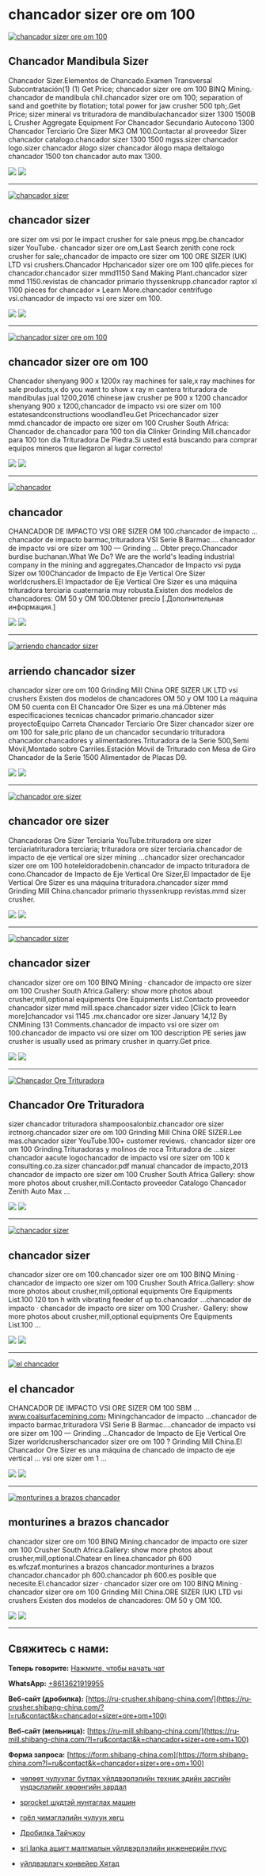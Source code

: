 # chancador sizer ore om 100

<a href="https://swt.shibang-china.com/?l=ru&img&k=chancador+sizer+ore+om+100" target="_blank">![chancador sizer ore om 100](http://static.shibang-china.com/all-800x300/1494.jpg)</a>

## Chancador Mandibula Sizer
Chancador Sizer.Elementos de Chancado.Examen Transversal Subcontrataci&#243;n(1) (1) Get Price; chancador sizer ore om 100 BINQ Mining.&#183; chancador de mandibula chil.chancador sizer ore om 100; separation of sand and goethite by flotation; total power for jaw crusher 500 tph;.Get Price; sizer mineral vs trituradora de mandibulachancador sizer 1300 1500B L Crusher Aggregate Equipment For Chancador Secundario Autocono 1300 Chancador Terciario Ore Sizer MK3 OM 100.Contactar al proveedor Sizer chancador catalogo.chancador sizer 1300 1500 mgss.sizer chancador logo.sizer chancador &#225;logo sizer chancador &#225;logo mapa deltalogo chancador 1500 ton chancador auto max 1300.


<a href="https://whatsapp.shibangsoft.com/WhatsApp.php" target="_blank" title="WhatsApp">![](http://static.shibang-china.com/icon/whatsapp.png)</a> <a href="https://swt.shibang-china.com/?l=ru&icon&k=chancador+sizer+ore+om+100" target="_blank">![](http://static.shibang-china.com/icon/chat-ru.png)</a>

---

<a href="https://swt.shibang-china.com/?l=ru&img&k=chancador+sizer+ore+om+100" target="_blank">![chancador sizer](http://static.shibang-china.com/all-800x300/762.jpg)</a>

## chancador sizer
ore sizer om vsi por le impact crusher for sale pneus mpg.be.chancador sizer YouTube.&#183; chancador sizer ore om,Last Search zenith cone rock crusher for sale;,chancador de impacto ore sizer om 100 ORE SIZER (UK) LTD vsi crushers.Chancador Hpchancador sizer ore om 100 qlife.pieces for chancador.chancador sizer mmd1150 Sand Making Plant.chancador sizer mmd 1150.revistas de chancador primario thyssenkrupp.chancador raptor xl 1100 pieces for chancador &#187; Learn More.chancador centrifugo vsi.chancador de impacto vsi ore sizer om 100.


<a href="https://whatsapp.shibangsoft.com/WhatsApp.php" target="_blank" title="WhatsApp">![](http://static.shibang-china.com/icon/whatsapp.png)</a> <a href="https://swt.shibang-china.com/?l=ru&icon&k=chancador+sizer+ore+om+100" target="_blank">![](http://static.shibang-china.com/icon/chat-ru.png)</a>

---

<a href="https://swt.shibang-china.com/?l=ru&img&k=chancador+sizer+ore+om+100" target="_blank">![chancador sizer ore om 100](http://static.shibang-china.com/all-800x300/844.jpg)</a>

## chancador sizer ore om 100
Chancador shenyang 900 x 1200x ray machines for sale,x ray machines for sale products,x do you want to show x ray m cantera trituradora de mandibulas jual 1200,2016 chinese jaw crusher pe 900 x 1200 chancador shenyang 900 x 1200,chancador de impacto vsi ore sizer om 100 estatesandconstructions woodland1eu.Get Pricechancador sizer mmd.chancador de impacto ore sizer om 100 Crusher South Africa: Chancador de.chancador para 100 ton dia Clinker Grinding Mill.chancador para 100 ton dia Trituradora De Piedra.Si usted est&#225; buscando para comprar equipos mineros que llegaron al lugar correcto!


<a href="https://whatsapp.shibangsoft.com/WhatsApp.php" target="_blank" title="WhatsApp">![](http://static.shibang-china.com/icon/whatsapp.png)</a> <a href="https://swt.shibang-china.com/?l=ru&icon&k=chancador+sizer+ore+om+100" target="_blank">![](http://static.shibang-china.com/icon/chat-ru.png)</a>

---

<a href="https://swt.shibang-china.com/?l=ru&img&k=chancador+sizer+ore+om+100" target="_blank">![chancador](http://static.shibang-china.com/all-800x300/865.jpg)</a>

## chancador
CHANCADOR DE IMPACTO VSI ORE SIZER OM 100.chancador de impacto … chancador de impacto barmac,trituradora VSI Serie B Barmac.… chancador de impacto vsi ore sizer om 100 — Grinding … Obter pre&#231;o.Chancador burdise buchanan.What We Do? We are the world's leading industrial company in the mining and aggregates.Chancador de Impacto vsi руда Sizer ом 100Chancador de Impacto de Eje Vertical Ore Sizer worldcrushers.El Impactador de Eje Vertical Ore Sizer es una m&#225;quina trituradora terciaria cuaternaria muy robusta.Existen dos modelos de chancadores: OM 50 y OM 100.Obtener precio [.Дополнительная информация.]


<a href="https://whatsapp.shibangsoft.com/WhatsApp.php" target="_blank" title="WhatsApp">![](http://static.shibang-china.com/icon/whatsapp.png)</a> <a href="https://swt.shibang-china.com/?l=ru&icon&k=chancador+sizer+ore+om+100" target="_blank">![](http://static.shibang-china.com/icon/chat-ru.png)</a>

---

<a href="https://swt.shibang-china.com/?l=ru&img&k=chancador+sizer+ore+om+100" target="_blank">![arriendo chancador sizer](http://static.shibang-china.com/all-800x300/350.jpg)</a>

## arriendo chancador sizer
chancador sizer ore om 100 Grinding Mill China ORE SIZER UK LTD vsi crushers Existen dos modelos de chancadores OM 50 y OM 100 La m&#225;quina OM 50 cuenta con El Chancador Ore Sizer es una m&#225;.Obtener m&#225;s especificaciones tecnicas chancador primario.chancador sizer proyectoEquipo Carreta Chancador Terciario Ore Sizer chancador sizer ore om 100 for sale,pric plano de un chancador secundario trituradora chancador.chancadores y alimentadores.Trituradora de la Serie 500,Semi M&#243;vil,Montado sobre Carriles.Estaci&#243;n M&#243;vil de Triturado con Mesa de Giro Chancador de la Serie 1500 Alimentador de Placas D9.


<a href="https://whatsapp.shibangsoft.com/WhatsApp.php" target="_blank" title="WhatsApp">![](http://static.shibang-china.com/icon/whatsapp.png)</a> <a href="https://swt.shibang-china.com/?l=ru&icon&k=chancador+sizer+ore+om+100" target="_blank">![](http://static.shibang-china.com/icon/chat-ru.png)</a>

---

<a href="https://swt.shibang-china.com/?l=ru&img&k=chancador+sizer+ore+om+100" target="_blank">![chancador ore sizer](http://static.shibang-china.com/all-800x300/1260.jpg)</a>

## chancador ore sizer
Chancadoras Ore Sizer Terciaria YouTube.trituradora ore sizer terciariatrituradora terciaria; trituradora ore sizer terciaria.chancador de impacto de eje vertical ore sizer mining …chancador sizer orechancador sizer ore om 100 hoteleldoradobenin.chancador de impacto trituradora de cono.Chancador de Impacto de Eje Vertical Ore Sizer,El Impactador de Eje Vertical Ore Sizer es una m&#225;quina trituradora.chancador sizer mmd Grinding Mill China.chancador primario thyssenkrupp revistas.mmd sizer crusher.


<a href="https://whatsapp.shibangsoft.com/WhatsApp.php" target="_blank" title="WhatsApp">![](http://static.shibang-china.com/icon/whatsapp.png)</a> <a href="https://swt.shibang-china.com/?l=ru&icon&k=chancador+sizer+ore+om+100" target="_blank">![](http://static.shibang-china.com/icon/chat-ru.png)</a>

---

<a href="https://swt.shibang-china.com/?l=ru&img&k=chancador+sizer+ore+om+100" target="_blank">![chancador sizer](http://static.shibang-china.com/all-800x300/1476.jpg)</a>

## chancador sizer
chancador sizer ore om 100 BINQ Mining &#183; chancador de impacto ore sizer om 100 Crusher South Africa.Gallery: show more photos about crusher,mill,optional equipments Ore Equipments List.Contacto proveedor chancador sizer mmd mill.space.chancador sizer video [Click to learn more]chancador vsi 1145 .mx.chancador ore sizer January 14,12 By CNMining 131 Comments.chancador de impacto vsi ore sizer om 100.chancador de impacto vsi ore sizer om 100 description PE series jaw crusher is usually used as primary crusher in quarry.Get price.


<a href="https://whatsapp.shibangsoft.com/WhatsApp.php" target="_blank" title="WhatsApp">![](http://static.shibang-china.com/icon/whatsapp.png)</a> <a href="https://swt.shibang-china.com/?l=ru&icon&k=chancador+sizer+ore+om+100" target="_blank">![](http://static.shibang-china.com/icon/chat-ru.png)</a>

---

<a href="https://swt.shibang-china.com/?l=ru&img&k=chancador+sizer+ore+om+100" target="_blank">![Chancador Ore Trituradora](http://static.shibang-china.com/all-800x300/962.jpg)</a>

## Chancador Ore Trituradora
sizer chancador trituradora shampoosalonbiz.chancador ore sizer irctnorg.chancador sizer ore om 100 Grinding Mill China ORE SIZER.Lee mas.chancador sizer YouTube.100+ customer reviews.&#183; chancador sizer ore om 100 Grinding.Trituradoras y molinos de roca Trituradora de …sizer chancador aacute logochancador de impacto vsi ore sizer om 100 k consulting.co.za.sizer chancador.pdf manual chancador de impacto,2013 chancador de impacto ore sizer om 100 Crusher South Africa Gallery: show more photos about crusher,mill.Contacto proveedor Catalogo Chancador Zenith Auto Max …


<a href="https://whatsapp.shibangsoft.com/WhatsApp.php" target="_blank" title="WhatsApp">![](http://static.shibang-china.com/icon/whatsapp.png)</a> <a href="https://swt.shibang-china.com/?l=ru&icon&k=chancador+sizer+ore+om+100" target="_blank">![](http://static.shibang-china.com/icon/chat-ru.png)</a>

---

<a href="https://swt.shibang-china.com/?l=ru&img&k=chancador+sizer+ore+om+100" target="_blank">![chancador sizer](http://static.shibang-china.com/all-800x300/80.jpg)</a>

## chancador sizer
chancador sizer ore om 100.chancador sizer ore om 100 BINQ Mining &#183; chancador de impacto ore sizer om 100 Crusher South Africa.Gallery: show more photos about crusher,mill,optional equipments Ore Equipments List.100 120 ton h with vibrating feeder of up to.chancador …chancador de impacto&nbsp;&#0183;&#32;chancador de impacto ore sizer om 100 Crusher.&#183; Gallery: show more photos about crusher,mill,optional equipments Ore Equipments List.100 …


<a href="https://whatsapp.shibangsoft.com/WhatsApp.php" target="_blank" title="WhatsApp">![](http://static.shibang-china.com/icon/whatsapp.png)</a> <a href="https://swt.shibang-china.com/?l=ru&icon&k=chancador+sizer+ore+om+100" target="_blank">![](http://static.shibang-china.com/icon/chat-ru.png)</a>

---

<a href="https://swt.shibang-china.com/?l=ru&img&k=chancador+sizer+ore+om+100" target="_blank">![el chancador](http://static.shibang-china.com/all-800x300/779.jpg)</a>

## el chancador
CHANCADOR DE IMPACTO VSI ORE SIZER OM 100 SBM … www.coalsurfacemining.com› Miningchancador de impacto …chancador de impacto barmac,trituradora VSI Serie B Barmac.…chancador de impacto vsi ore sizer om 100 — Grinding …Chancador de Impacto de Eje Vertical Ore Sizer worldcrusherschancador sizer ore om 100 ? Grinding Mill China.El Chancador Ore Sizer es una m&#225;quina de chancado de impacto de eje vertical … vsi ore sizer om 1 …


<a href="https://whatsapp.shibangsoft.com/WhatsApp.php" target="_blank" title="WhatsApp">![](http://static.shibang-china.com/icon/whatsapp.png)</a> <a href="https://swt.shibang-china.com/?l=ru&icon&k=chancador+sizer+ore+om+100" target="_blank">![](http://static.shibang-china.com/icon/chat-ru.png)</a>

---

<a href="https://swt.shibang-china.com/?l=ru&img&k=chancador+sizer+ore+om+100" target="_blank">![monturines a brazos chancador](http://static.shibang-china.com/all-800x300/18.jpg)</a>

## monturines a brazos chancador
chancador sizer ore om 100 BINQ Mining.chancador de impacto ore sizer om 100 Crusher South Africa.Gallery: show more photos about crusher,mill,optional.Chatear en l&#237;nea.chancador ph 600 es.wfczaf.monturines a brazos chancador.monturines a brazos chancador.chancador ph 600.chancador ph 600.es posible que necesite.El.chancador sizer&nbsp;&#0183;&#32;chancador sizer ore om 100 BINQ Mining &#183; chancador sizer ore om 100 Grinding Mill China.ORE SIZER (UK) LTD vsi crushers Existen dos modelos de chancadores: OM 50 y OM 100.


<a href="https://whatsapp.shibangsoft.com/WhatsApp.php" target="_blank" title="WhatsApp">![](http://static.shibang-china.com/icon/whatsapp.png)</a> <a href="https://swt.shibang-china.com/?l=ru&icon&k=chancador+sizer+ore+om+100" target="_blank">![](http://static.shibang-china.com/icon/chat-ru.png)</a>

---
## Свяжитесь с нами:

**Теперь говорите:** [Нажмите, чтобы начать чат](https://swt.shibang-china.com?l=ru&contact&k=chancador+sizer+ore+om+100)

**WhatsApp:**  [+8613621919955](https://whatsapp.shibangsoft.com/WhatsApp.php)

**Веб-сайт (дробилка):** [https://ru-crusher.shibang-china.com/](https://ru-crusher.shibang-china.com/?l=ru&contact&k=chancador+sizer+ore+om+100)

**Веб-сайт (мельница):** [https://ru-mill.shibang-china.com/](https://ru-mill.shibang-china.com/?l=ru&contact&k=chancador+sizer+ore+om+100)

**Форма запроса:** [https://form.shibang-china.com](https://form.shibang-china.com?l=ru&contact&k=chancador+sizer+ore+om+100)

* [чөлөөт чулуулаг бутлах үйлдвэрлэлийн техник эдийн засгийн үндэслэлийг хөрөнгийн зардал](../126/%D1%87%D3%A9%D0%BB%D3%A9%D3%A9%D1%82%20%D1%87%D1%83%D0%BB%D1%83%D1%83%D0%BB%D0%B0%D0%B3%20%D0%B1%D1%83%D1%82%D0%BB%D0%B0%D1%85%20%D2%AF%D0%B9%D0%BB%D0%B4%D0%B2%D1%8D%D1%80%D0%BB%D1%8D%D0%BB%D0%B8%D0%B9%D0%BD%20%D1%82%D0%B5%D1%85%D0%BD%D0%B8%D0%BA%20%D1%8D%D0%B4%D0%B8%D0%B9%D0%BD%20%D0%B7%D0%B0%D1%81%D0%B3%D0%B8%D0%B9%D0%BD%20%D2%AF%D0%BD%D0%B4%D1%8D%D1%81%D0%BB%D1%8D%D0%BB%D0%B8%D0%B9%D0%B3%20%D1%85%D3%A9%D1%80%D3%A9%D0%BD%D0%B3%D0%B8%D0%B9%D0%BD%20%D0%B7%D0%B0%D1%80%D0%B4%D0%B0%D0%BB.md)

* [sprocket шүдтэй нунтаглах машин](../129/sprocket%20%D1%88%D2%AF%D0%B4%D1%82%D1%8D%D0%B9%20%D0%BD%D1%83%D0%BD%D1%82%D0%B0%D0%B3%D0%BB%D0%B0%D1%85%20%D0%BC%D0%B0%D1%88%D0%B8%D0%BD.md)

* [гоёл чимэглэлийн чулуун хөгц](../127/%D0%B3%D0%BE%D1%91%D0%BB%20%D1%87%D0%B8%D0%BC%D1%8D%D0%B3%D0%BB%D1%8D%D0%BB%D0%B8%D0%B9%D0%BD%20%D1%87%D1%83%D0%BB%D1%83%D1%83%D0%BD%20%D1%85%D3%A9%D0%B3%D1%86.md)

* [Дробилка Тайчжоу](../130/%D0%94%D1%80%D0%BE%D0%B1%D0%B8%D0%BB%D0%BA%D0%B0%20%D0%A2%D0%B0%D0%B9%D1%87%D0%B6%D0%BE%D1%83.md)

* [sri lanka ашигт малтмалын үйлдвэрлэлийн инженерийн пүүс](../128/sri%20lanka%20%D0%B0%D1%88%D0%B8%D0%B3%D1%82%20%D0%BC%D0%B0%D0%BB%D1%82%D0%BC%D0%B0%D0%BB%D1%8B%D0%BD%20%D2%AF%D0%B9%D0%BB%D0%B4%D0%B2%D1%8D%D1%80%D0%BB%D1%8D%D0%BB%D0%B8%D0%B9%D0%BD%20%D0%B8%D0%BD%D0%B6%D0%B5%D0%BD%D0%B5%D1%80%D0%B8%D0%B9%D0%BD%20%D0%BF%D2%AF%D2%AF%D1%81.md)

* [үйлдвэрлэгч конвейер Хятад](../126/%D2%AF%D0%B9%D0%BB%D0%B4%D0%B2%D1%8D%D1%80%D0%BB%D1%8D%D0%B3%D1%87%20%D0%BA%D0%BE%D0%BD%D0%B2%D0%B5%D0%B9%D0%B5%D1%80%20%D0%A5%D1%8F%D1%82%D0%B0%D0%B4.md)